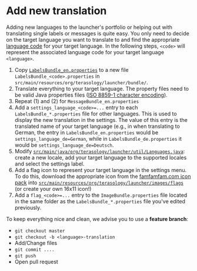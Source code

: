 # Add new translation

Adding new languages to the launcher's portfolio or helping out with translating single labels or messages is quite easy. You only need to decide on the target language you want to translate to and find the appropriate [language code](http://en.wikipedia.org/wiki/ISO_639-1) for your target language. In the following steps, `<code>` will represent the associated language code for your target language `<language>`.

1. Copy [`LabelsBundle_en.properties`](https://github.com/MovingBlocks/TerasologyLauncher/blob/develop/src/main/resources/org/terasology/launcher/bundle/LabelsBundle_en.properties) to a new file `LabelsBundle_<code>.properties` in `src/main/resources/org/terasology/launcher/bundle/`.
2. Translate everything to your target language. The property files need to be valid Java properties files ([ISO 8859-1 character encoding](http://docs.oracle.com/javase/7/docs/api/java/util/Properties.html)).
3. Repeat (1) and (2) for `MessageBundle_en.properties`
4. Add a `settings_language_<code>=...` entry to each `LabelsBundle_*.properties` file for other languages. This is used to display the new translation in the settings. The value of this entry is the translated name of your target language (e.g., in when translating to German, the entry in `LabelsBundle_en.properties` would be `settings_language_de=German`, while in `LabelsBundle_de.properties` it would be `settings_language_de=Deutsch`.
5. Modify [`src/main/java/org/terasology/launcher/util/Languages.java`](https://github.com/MovingBlocks/TerasologyLauncher/blob/develop/src/main/java/org/terasology/launcher/util/Languages.java): create a new locale, add your target language to the supported locales and select the settings label.
6. Add a flag icon to represent your target language in the settings menu. To do this, download the appropriate icon from the [famfamfam.com icon pack](http://www.famfamfam.com/lab/icons/flags/) into [`src/main/resources/org/terasology/launcher/images/flags`](https://github.com/MovingBlocks/TerasologyLauncher/tree/develop/src/main/resources/org/terasology/launcher/images/flags) (or create your own 16x11 icon!)
7. Add a `flag_<code>=...` entry to the `ImageBundle.properties` file located in the same folder as the `LabelsBundle_*.properties` file you've edited previously.

To keep everything nice and clean, we advise you to use a **feature branch**:

- `git checkout master`
- `git checkout -b <language>-translation`
- Add/Change files
- `git commit ....`
- `git push`
- Open pull request

